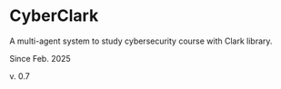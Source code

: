 # CyberClark

A multi-agent system to study cybersecurity course with Clark library.

Since Feb. 2025

v. 0.7